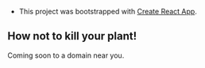  * This project was bootstrapped with [Create React App](https://github.com/facebook/create-react-app).

## How not to kill your plant!

Coming soon to a domain near you.
